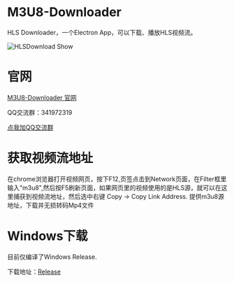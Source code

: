 # M3U8-Downloader
HLS Downloader，一个Electron App，可以下载、播放HLS视频流。

![HLSDownload Show](https://github.com/HeiSir2014/M3U8-Downloader/blob/master/resource/HLSDownloadShow.gif?raw=true)

# 官网
[M3U8-Downloader 官网](https://tools.heisir.cn/HLSDownload)

QQ交流群：341972319

[点我加QQ交流群](https://jq.qq.com/?_wv=1027&k=nhFrZBS0)

# 获取视频流地址
在chrome浏览器打开视频网页，按下F12,页签点击到Network页面，在Filter框里输入"m3u8",然后按F5刷新页面，如果网页里的视频使用的是HLS源，就可以在这里捕获到视频流地址，然后选中右键 Copy -> Copy Link Address.
提供m3u8源地址，下载并无损转码Mp4文件

# Windows下载
目前仅编译了Windows Release. 

下载地址：[Release](https://github.com/HeiSir2014/M3U8-Downloader/releases)
